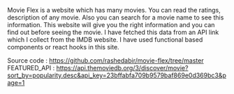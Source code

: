 Movie Flex is a website which has many movies. You can read the ratings, description of any movie. Also you can search for a movie name to see this information. This website will give you the right information and you can find out before seeing the movie. I have fetched this data from an API link which I collect from the IMDB website. I have used functional based components or react hooks in this site.

Source code : https://github.com/rashedabir/movie-flex/tree/master
FEATURED_API : https://api.themoviedb.org/3/discover/movie?sort_by=popularity.desc&api_key=23bffabfa709b9579baf869e0d369bc3&page=1
